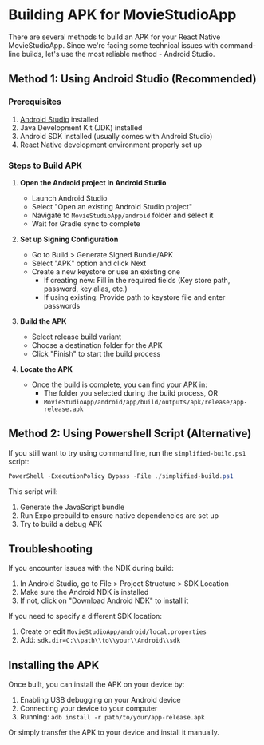# Building APK for MovieStudioApp

There are several methods to build an APK for your React Native MovieStudioApp. Since we're facing some technical issues with command-line builds, let's use the most reliable method - Android Studio.

## Method 1: Using Android Studio (Recommended)

### Prerequisites
1. [Android Studio](https://developer.android.com/studio) installed
2. Java Development Kit (JDK) installed
3. Android SDK installed (usually comes with Android Studio)
4. React Native development environment properly set up

### Steps to Build APK

1. **Open the Android project in Android Studio**
   - Launch Android Studio
   - Select "Open an existing Android Studio project"
   - Navigate to `MovieStudioApp/android` folder and select it
   - Wait for Gradle sync to complete

2. **Set up Signing Configuration**
   - Go to Build > Generate Signed Bundle/APK
   - Select "APK" option and click Next
   - Create a new keystore or use an existing one
     - If creating new: Fill in the required fields (Key store path, password, key alias, etc.)
     - If using existing: Provide path to keystore file and enter passwords

3. **Build the APK**
   - Select release build variant
   - Choose a destination folder for the APK
   - Click "Finish" to start the build process

4. **Locate the APK**
   - Once the build is complete, you can find your APK in:
     - The folder you selected during the build process, OR
     - `MovieStudioApp/android/app/build/outputs/apk/release/app-release.apk`

## Method 2: Using Powershell Script (Alternative)

If you still want to try using command line, run the `simplified-build.ps1` script:

```powershell
PowerShell -ExecutionPolicy Bypass -File ./simplified-build.ps1
```

This script will:
1. Generate the JavaScript bundle
2. Run Expo prebuild to ensure native dependencies are set up
3. Try to build a debug APK

## Troubleshooting

If you encounter issues with the NDK during build:

1. In Android Studio, go to File > Project Structure > SDK Location
2. Make sure the Android NDK is installed
3. If not, click on "Download Android NDK" to install it

If you need to specify a different SDK location:
1. Create or edit `MovieStudioApp/android/local.properties`
2. Add: `sdk.dir=C:\\path\\to\\your\\Android\\sdk`

## Installing the APK

Once built, you can install the APK on your device by:

1. Enabling USB debugging on your Android device
2. Connecting your device to your computer
3. Running: `adb install -r path/to/your/app-release.apk`

Or simply transfer the APK to your device and install it manually. 